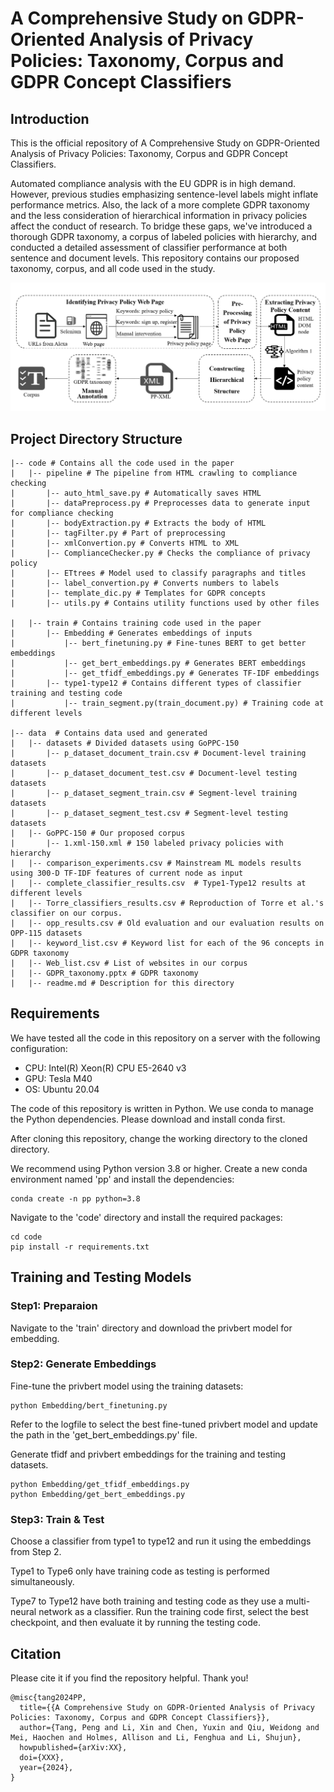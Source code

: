 # A Comprehensive Study on GDPR-Oriented Analysis of Privacy Policies: Taxonomy, Corpus and GDPR Concept Classifiers


## Introduction

This is the official repository of A Comprehensive Study on GDPR-Oriented
Analysis of Privacy Policies: Taxonomy, Corpus
and GDPR Concept Classifiers.

Automated compliance analysis with the EU GDPR is in high demand. However, previous studies emphasizing sentence-level labels might inflate performance metrics. Also, the lack of a more complete GDPR taxonomy and the
less consideration of hierarchical information in privacy policies affect the conduct of research. To bridge these gaps, we've introduced a thorough GDPR taxonomy, a corpus of labeled policies with hierarchy, and conducted a detailed assessment of classifier performance at both sentence and document levels. This repository contains our proposed taxonomy, corpus, and all code used in the study.

![figure1](assets/Architecture_GoHPPC.png)

## Project Directory Structure
```shell
|-- code # Contains all the code used in the paper
|   |-- pipeline # The pipeline from HTML crawling to compliance checking
|       |-- auto_html_save.py # Automatically saves HTML
|       |-- dataPreprocess.py # Preprocesses data to generate input for compliance checking
|       |-- bodyExtraction.py # Extracts the body of HTML
|       |-- tagFilter.py # Part of preprocessing 
|       |-- xmlConvertion.py # Converts HTML to XML
|       |-- ComplianceChecker.py # Checks the compliance of privacy policy
|       |-- ETtrees # Model used to classify paragraphs and titles
|       |-- label_convertion.py # Converts numbers to labels
|       |-- template_dic.py # Templates for GDPR concepts
|       |-- utils.py # Contains utility functions used by other files

|   |-- train # Contains training code used in the paper
|       |-- Embedding # Generates embeddings of inputs
|           |-- bert_finetuning.py # Fine-tunes BERT to get better embeddings
|           |-- get_bert_embeddings.py # Generates BERT embeddings
|           |-- get_tfidf_embeddings.py # Generates TF-IDF embeddings
|       |-- type1-type12 # Contains different types of classifier training and testing code
|           |-- train_segment.py(train_document.py) # Training code at different levels

|-- data  # Contains data used and generated
|   |-- datasets # Divided datasets using GoPPC-150
|       |-- p_dataset_document_train.csv # Document-level training datasets
|       |-- p_dataset_document_test.csv # Document-level testing datasets
|       |-- p_dataset_segment_train.csv # Segment-level training datasets
|       |-- p_dataset_segment_test.csv # Segment-level testing datasets
|   |-- GoPPC-150 # Our proposed corpus
|       |-- 1.xml-150.xml # 150 labeled privacy policies with hierarchy 
|   |-- comparison_experiments.csv # Mainstream ML models results using 300-D TF-IDF features of current node as input
|   |-- complete_classifier_results.csv  # Type1-Type12 results at different levels
|   |-- Torre_classifiers_results.csv # Reproduction of Torre et al.'s classifier on our corpus.
|   |-- opp_results.csv # Old evaluation and our evaluation results on OPP-115 datasets
|   |-- keyword_list.csv # Keyword list for each of the 96 concepts in GDPR taxonomy
|   |-- Web_list.csv # List of websites in our corpus
|   |-- GDPR_taxonomy.pptx # GDPR taxonomy
|   |-- readme.md # Description for this directory
```

## Requirements

We have tested all the code in this repository on a server with the following configuration:
- CPU: Intel(R) Xeon(R) CPU E5-2640 v3
- GPU: Tesla M40
- OS: Ubuntu 20.04

The code of this repository is written in Python. We use conda to manage the Python dependencies. Please download and install conda first.

After cloning this repository, change the working directory to the cloned directory.

We recommend using Python version 3.8 or higher. Create a new conda environment named 'pp' and install the dependencies:

```
conda create -n pp python=3.8
```

Navigate to the 'code' directory and install the required packages:

```
cd code
pip install -r requirements.txt
```

## Training and Testing Models

###  Step1: Preparaion
Navigate to the 'train' directory and download the privbert model for embedding.

### Step2: Generate Embeddings

Fine-tune the privbert model using the training datasets:

```
python Embedding/bert_finetuning.py
```

Refer to the logfile to select the best fine-tuned privbert model and update the path in the 'get_bert_embeddings.py' file.

Generate tfidf and privbert embeddings for the training and testing datasets.

```
python Embedding/get_tfidf_embeddings.py
python Embedding/get_bert_embeddings.py
```

### Step3: Train & Test
Choose a classifier from type1 to type12 and run it using the embeddings from Step 2.

Type1 to Type6 only have training code as testing is performed simultaneously.

Type7 to Type12 have both training and testing code as they use a multi-neural network as a classifier. Run the training code first, select the best checkpoint, and then evaluate it by running the testing code.

## Citation

Please cite it if you find the repository helpful. Thank you!

```
@misc{tang2024PP,
  title={{A Comprehensive Study on GDPR-Oriented Analysis of Privacy Policies: Taxonomy, Corpus and GDPR Concept Classifiers}},
  author={Tang, Peng and Li, Xin and Chen, Yuxin and Qiu, Weidong and Mei, Haochen and Holmes, Allison and Li, Fenghua and Li, Shujun},
  howpublished={arXiv:XX},
  doi={XXX},
  year={2024},
}
```
